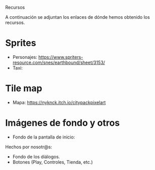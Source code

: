 <a name="_w4rbge4zvcqs"></a>Recursos

A continuación se adjuntan los enlaces de dónde hemos obtenido los recursos.
# <a name="_l05vz3bzlah2"></a>Sprites
- Personajes: <https://www.spriters-resource.com/snes/earthbound/sheet/3153/>
- Taxi: 
# <a name="_t7rltehk7hso"></a>Tile map
- Mapa: <https://nyknck.itch.io/citypackpixelart>
# <a name="_j8umsctyicjf"></a>Imágenes de fondo y otros
- Fondo de la pantalla de inicio:

Hechos por nosotr@s:

- Fondo de los diálogos.
- Botones (Play, Controles, Tienda, etc.)
